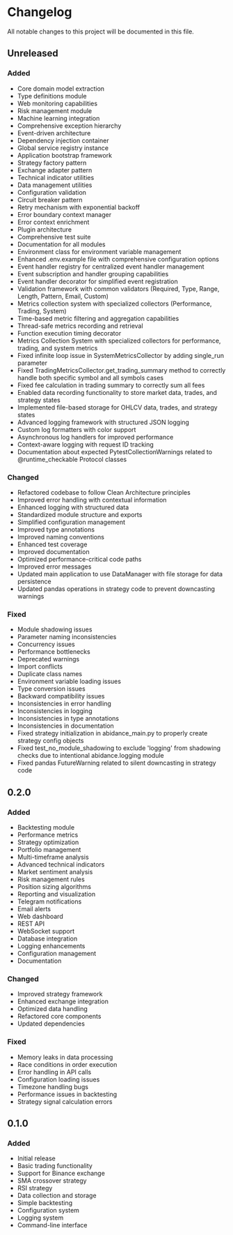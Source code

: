 # Changelog

All notable changes to this project will be documented in this file.

## Unreleased

### Added
- Core domain model extraction
- Type definitions module
- Web monitoring capabilities
- Risk management module
- Machine learning integration
- Comprehensive exception hierarchy
- Event-driven architecture
- Dependency injection container
- Global service registry instance
- Application bootstrap framework
- Strategy factory pattern
- Exchange adapter pattern
- Technical indicator utilities
- Data management utilities
- Configuration validation
- Circuit breaker pattern
- Retry mechanism with exponential backoff
- Error boundary context manager
- Error context enrichment
- Plugin architecture
- Comprehensive test suite
- Documentation for all modules
- Environment class for environment variable management
- Enhanced .env.example file with comprehensive configuration options
- Event handler registry for centralized event handler management
- Event subscription and handler grouping capabilities
- Event handler decorator for simplified event registration
- Validation framework with common validators (Required, Type, Range, Length, Pattern, Email, Custom)
- Metrics collection system with specialized collectors (Performance, Trading, System)
- Time-based metric filtering and aggregation capabilities
- Thread-safe metrics recording and retrieval
- Function execution timing decorator
- Metrics Collection System with specialized collectors for performance, trading, and system metrics
- Fixed infinite loop issue in SystemMetricsCollector by adding single_run parameter
- Fixed TradingMetricsCollector.get_trading_summary method to correctly handle both specific symbol and all symbols cases
- Fixed fee calculation in trading summary to correctly sum all fees
- Enabled data recording functionality to store market data, trades, and strategy states
- Implemented file-based storage for OHLCV data, trades, and strategy states
- Advanced logging framework with structured JSON logging
- Custom log formatters with color support
- Asynchronous log handlers for improved performance
- Context-aware logging with request ID tracking
- Documentation about expected PytestCollectionWarnings related to @runtime_checkable Protocol classes

### Changed
- Refactored codebase to follow Clean Architecture principles
- Improved error handling with contextual information
- Enhanced logging with structured data
- Standardized module structure and exports
- Simplified configuration management
- Improved type annotations
- Improved naming conventions
- Enhanced test coverage
- Improved documentation
- Optimized performance-critical code paths
- Improved error messages
- Updated main application to use DataManager with file storage for data persistence
- Updated pandas operations in strategy code to prevent downcasting warnings

### Fixed
- Module shadowing issues
- Parameter naming inconsistencies
- Concurrency issues
- Performance bottlenecks
- Deprecated warnings
- Import conflicts
- Duplicate class names
- Environment variable loading issues
- Type conversion issues
- Backward compatibility issues
- Inconsistencies in error handling
- Inconsistencies in logging
- Inconsistencies in type annotations
- Inconsistencies in documentation
- Fixed strategy initialization in abidance_main.py to properly create strategy config objects
- Fixed test_no_module_shadowing to exclude 'logging' from shadowing checks due to intentional abidance.logging module
- Fixed pandas FutureWarning related to silent downcasting in strategy code

## 0.2.0

### Added
- Backtesting module
- Performance metrics
- Strategy optimization
- Portfolio management
- Multi-timeframe analysis
- Advanced technical indicators
- Market sentiment analysis
- Risk management rules
- Position sizing algorithms
- Reporting and visualization
- Telegram notifications
- Email alerts
- Web dashboard
- REST API
- WebSocket support
- Database integration
- Logging enhancements
- Configuration management
- Documentation

### Changed
- Improved strategy framework
- Enhanced exchange integration
- Optimized data handling
- Refactored core components
- Updated dependencies

### Fixed
- Memory leaks in data processing
- Race conditions in order execution
- Error handling in API calls
- Configuration loading issues
- Timezone handling bugs
- Performance issues in backtesting
- Strategy signal calculation errors

## 0.1.0

### Added
- Initial release
- Basic trading functionality
- Support for Binance exchange
- SMA crossover strategy
- RSI strategy
- Data collection and storage
- Simple backtesting
- Configuration system
- Logging system
- Command-line interface 